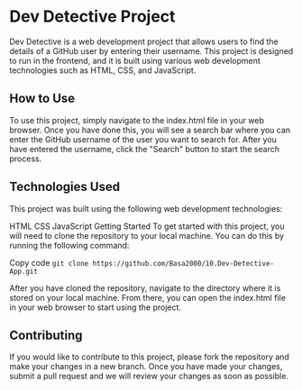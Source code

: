 # Dev Detective Project
Dev Detective is a web development project that allows users to find the details of a GitHub user by entering their username. This project is designed to run in the frontend, and it is built using various web development technologies such as HTML, CSS, and JavaScript.

## How to Use
To use this project, simply navigate to the index.html file in your web browser. Once you have done this, you will see a search bar where you can enter the GitHub username of the user you want to search for. After you have entered the username, click the "Search" button to start the search process.

## Technologies Used
This project was built using the following web development technologies:

HTML
CSS
JavaScript
Getting Started
To get started with this project, you will need to clone the repository to your local machine. You can do this by running the following command:

Copy code
`git clone https://github.com/Basa2000/10.Dev-Detective-App.git`


After you have cloned the repository, navigate to the directory where it is stored on your local machine. From there, you can open the index.html file in your web browser to start using the project.

## Contributing
If you would like to contribute to this project, please fork the repository and make your changes in a new branch. Once you have made your changes, submit a pull request and we will review your changes as soon as possible.

